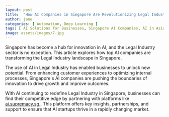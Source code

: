 ```yaml
---
layout: post
title:  "How AI Companies in Singapore Are Revolutionizing Legal Industry"
author: jane
categories: [ Automation, Deep Learning ]
tags: [ AI Solutions for Businesses, Singapore AI Companies, AI in Asia, AI Trends, AI Applications ]
image: assets/images/7.jpg
---
```


Singapore has become a hub for innovation in AI, and the Legal Industry sector is no exception. This article explores how top AI companies are transforming the Legal Industry landscape in Singapore.

The use of AI in Legal Industry has enabled businesses to unlock new potential. From enhancing customer experiences to optimizing internal processes, Singapore's AI companies are pushing the boundaries of innovation to drive growth and improve outcomes.

With AI continuing to redefine Legal Industry in Singapore, businesses can find their competitive edge by partnering with platforms like <a href="https://ai.supremacy.sg" target="_blank"> ai.supremacy.sg </a>. This platform offers key insights, partnerships, and support to ensure that AI startups thrive in a rapidly changing market.
